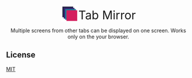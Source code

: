 <div align="center">

<div style="display:flex; align-items: center; justify-content: center;">
  <img src="web/assets/tab-mirror.svg" width="48" alt="logo" /><div style="font-size:2rem;margin-top:8px;">Tab Mirror</div>
</div>

Multiple screens from other tabs can be displayed on one screen. Works only on the your browser.

<div align="left">

## License

[MIT](http://opensource.org/licenses/MIT)
